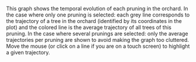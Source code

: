 This graph shows the temporal evolution of each pruning in the orchard. 
In the case where only one pruning is selected: each grey line corresponds to the trajectory of a tree in the orchard (identified by its coordinates in the plot) and the colored line is the average trajectory of all trees of this pruning. 
In the case where several prunings are selected: only the average trajectories per pruning are shown to avoid making the graph too cluttered. 
Move the mouse (or click on a line if you are on a touch screen) to highlight a given trajectory.
